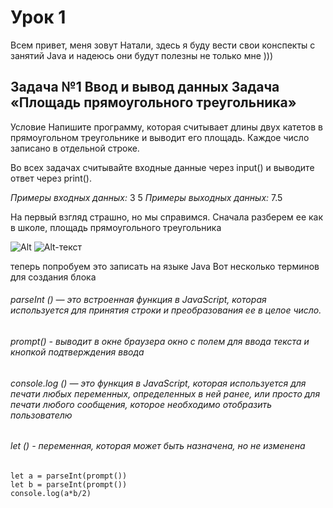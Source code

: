 
# Урок 1
Всем привет, меня зовут Натали, здесь я буду вести свои конспекты с занятий Java  и надеюсь они будут полезны не только мне )))

## Задача №1 Ввод и вывод данных Задача «Площадь прямоугольного треугольника»
Условие Напишите программу, которая считывает длины двух катетов в прямоугольном треугольнике и выводит его площадь. Каждое число записано в отдельной строке.

Во всех задачах считывайте входные данные через input() и выводите ответ через print().

*Примеры входных данных:*
3
5
*Примеры выходных данных:*
7.5

На первый взгляд страшно, но мы справимся.
Сначала разберем ее как в школе, площадь прямоугольного треугольника 

![Alt](https://cf.ppt-online.org/files1/slide/1/130zGh5g6moUrnlYtMTZKDeJBL89xXHV4jNyAs/slide-9.jpg/ "Заголовок изображения")
<source lang="md">
![Alt-текст](http://cf.ppt-online.org/files1/slide/1/130zGh5g6moUrnlYtMTZKDeJBL89xXHV4jNyAs/slide-9.jpg/ "Заголовок изображения")
</source>

теперь попробуем это записать на языке Java
Вот несколько терминов для создания блока

###### parseInt () — это встроенная функция в JavaScript, которая используется для принятия строки и преобразования ее в целое число. 
###### prompt() - выводит в окне браузера окно с полем для ввода текста и кнопкой подтверждения ввода
###### сonsole.log () — это функция в JavaScript, которая используется для печати любых переменных, определенных в ней ранее, или просто для печати любого сообщения, которое необходимо отобразить пользователю
###### let () - переменная, которая может быть назначена, но не изменена

```
let a = parseInt(prompt())
let b = parseInt(prompt())
console.log(a*b/2)
```
